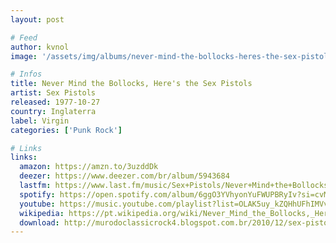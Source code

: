 ```yaml
---
layout: post

# Feed
author: kvnol
image: '/assets/img/albums/never-mind-the-bollocks-heres-the-sex-pistols.jpg'

# Infos
title: Never Mind the Bollocks, Here's the Sex Pistols
artist: Sex Pistols
released: 1977-10-27
country: Inglaterra
label: Virgin
categories: ['Punk Rock']

# Links
links:
  amazon: https://amzn.to/3uzddDk
  deezer: https://www.deezer.com/br/album/5943684
  lastfm: https://www.last.fm/music/Sex+Pistols/Never+Mind+the+Bollocks+Here%27s+the+Sex+Pistols
  spotify: https://open.spotify.com/album/6ggO3YVhyonYuFWUPBRyIv?si=cvMMGivXTpGPdQ377sJEeA
  youtube: https://music.youtube.com/playlist?list=OLAK5uy_kZQHhUFhIMVvjv7WaBcI3jxW7E-dtesN4
  wikipedia: https://pt.wikipedia.org/wiki/Never_Mind_the_Bollocks,_Here%27s_the_Sex_Pistols
  download: http://murodoclassicrock4.blogspot.com.br/2010/12/sex-pistols-discografia.html
---
```

